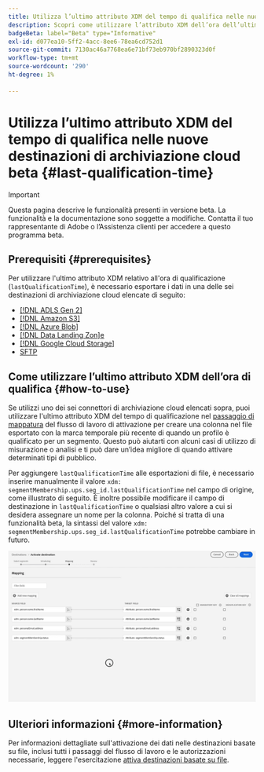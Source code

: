 ```yaml
---
title: Utilizza l’ultimo attributo XDM del tempo di qualifica nelle nuove destinazioni di archiviazione cloud beta
description: Scopri come utilizzare l’attributo XDM dell’ora dell’ultima qualifica nelle nuove destinazioni di archiviazione cloud in versione beta
badgeBeta: label="Beta" type="Informative"
exl-id: d077ea10-5ff2-4acc-8ee6-78ea6cd752d1
source-git-commit: 7130ac46a7768ea6e71bf73eb970bf2890323d0f
workflow-type: tm+mt
source-wordcount: '290'
ht-degree: 1%

---
```


# Utilizza l’ultimo attributo XDM del tempo di qualifica nelle nuove destinazioni di archiviazione cloud beta {#last-qualification-time}

>[!IMPORTANT]
> 
>Questa pagina descrive le funzionalità presenti in versione beta. La funzionalità e la documentazione sono soggette a modifiche. Contatta il tuo rappresentante di Adobe o l’Assistenza clienti per accedere a questo programma beta.

## Prerequisiti {#prerequisites}

Per utilizzare l&#39;ultimo attributo XDM relativo all&#39;ora di qualificazione (`lastQualificationTime`), è necessario esportare i dati in una delle sei destinazioni di archiviazione cloud elencate di seguito:

* [[!DNL ADLS Gen 2]](/help/destinations/catalog/cloud-storage/adls-gen2.md)
* [[!DNL Amazon S3]](/help/destinations/catalog/cloud-storage/amazon-s3.md)
* [[!DNL Azure Blob]](/help/destinations/catalog/cloud-storage/azure-blob.md)
* [[!DNL Data Landing Zon]e](/help/destinations/catalog/cloud-storage/data-landing-zone.md)
* [[!DNL Google Cloud Storage]](/help/destinations/catalog/cloud-storage/google-cloud-storage.md)
* [SFTP](/help/destinations/catalog/cloud-storage/sftp.md)

## Come utilizzare l’ultimo attributo XDM dell’ora di qualifica {#how-to-use}

Se utilizzi uno dei sei connettori di archiviazione cloud elencati sopra, puoi utilizzare l&#39;ultimo attributo XDM del tempo di qualificazione nel [passaggio di mappatura](/help/destinations/ui/activate-batch-profile-destinations.md#mapping) del flusso di lavoro di attivazione per creare una colonna nel file esportato con la marca temporale più recente di quando un profilo è qualificato per un segmento. Questo può aiutarti con alcuni casi di utilizzo di misurazione o analisi e ti può dare un’idea migliore di quando attivare determinati tipi di pubblico.

Per aggiungere `lastQualificationTime` alle esportazioni di file, è necessario inserire manualmente il valore `xdm: segmentMembership.ups.seg_id.lastQualificationTime` nel campo di origine, come illustrato di seguito. È inoltre possibile modificare il campo di destinazione in `lastQualificationTime` o qualsiasi altro valore a cui si desidera assegnare un nome per la colonna. Poiché si tratta di una funzionalità beta, la sintassi del valore `xdm: segmentMembership.ups.seg_id.lastQualificationTime` potrebbe cambiare in futuro.

![Registrazione dello schermo che mostra l&#39;ora dell&#39;ultima qualifica Incolla l&#39;attributo XDM nel passaggio di mappatura](/help/destinations/ui/last-qualification-time.gif)

## Ulteriori informazioni {#more-information}

Per informazioni dettagliate sull&#39;attivazione dei dati nelle destinazioni basate su file, inclusi tutti i passaggi del flusso di lavoro e le autorizzazioni necessarie, leggere l&#39;esercitazione [attiva destinazioni basate su file](/help/destinations/ui/activate-batch-profile-destinations.md).

